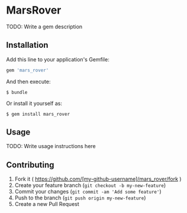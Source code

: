 # MarsRover

TODO: Write a gem description

## Installation

Add this line to your application's Gemfile:

```ruby
gem 'mars_rover'
```

And then execute:

    $ bundle

Or install it yourself as:

    $ gem install mars_rover

## Usage

TODO: Write usage instructions here

## Contributing

1. Fork it ( https://github.com/[my-github-username]/mars_rover/fork )
2. Create your feature branch (`git checkout -b my-new-feature`)
3. Commit your changes (`git commit -am 'Add some feature'`)
4. Push to the branch (`git push origin my-new-feature`)
5. Create a new Pull Request
